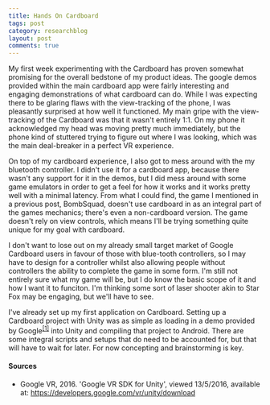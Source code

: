 ```yaml
---
title: Hands On Cardboard
tags: post
category: researchblog
layout: post
comments: true
---
```


<p>My first week experimenting with the Cardboard has proven somewhat promising for the overall bedstone of my product ideas. The google demos provided within the main cardboard app were fairly interesting and engaging demonstrations of what cardboard can do. While I was expecting there to be glaring flaws with the view-tracking of the phone, I was pleasantly surprised at how well it functioned. My main gripe with the view-tracking of the Cardboard was that it wasn't entirely 1:1. On my phone it acknowledged my head was moving pretty much immediately, but the phone kind of stuttered trying to figure out where I was looking, which was the main deal-breaker in a perfect VR experience.</p>

<p>On top of my cardboard experience, I also got to mess around with the my bluetooth controller. I didn't use it for a cardboard app, because there wasn't any support for it in the demos, but I did mess around with some game emulators in order to get a feel for how it works and it works pretty well with a minimal latency. From what I could find, the game I mentioned in a previous post, BombSquad, doesn't use cardboard in as an integral part of the games mechanics; there's even a non-cardboard version. The game doesn't rely on view controls, which means I'll be trying something quite unique for my goal with cardboard. </p>

<p>I don't want to lose out on my already small target market of Google Cardboard users in favour of those with blue-tooth controllers, so I may have to design for a controller whilst also allowing people without controllers the ability to complete the game in some form. I'm still not entirely sure what my game will be, but I do know the basic scope of it and how I want it to funciton. I'm thinking some sort of laser shooter akin to Star Fox may be engaging, but we'll have to see.</p>

<p>I've already set up my first application on Cardboard. Setting up a Cardboard project with Unity was as simple as loading in a demo provided by Google<sup><a href="#s1">[1]</a></sup> into Unity and compiling that project to Android. There are some integral scripts and setups that do need to be accounted for, but that will have to wait for later. For now concepting and brainstorming is key.</p>


<h4>Sources</h4>
<ul class="sources">
  <li id="s1">Google VR, 2016. 'Google VR SDK for Unity', viewed 13/5/2016, available at: <a href="https://developers.google.com/vr/unity/download">https://developers.google.com/vr/unity/download</a></li>
 </ul>